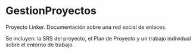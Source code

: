 # GestionProyectos

Proyecto Linker. Documentación sobre una red social de enlaces.

Se incluyen: la SRS del proyecto, el Plan de Proyecto y un trabajo individual sobre el entorno de trabajo.

